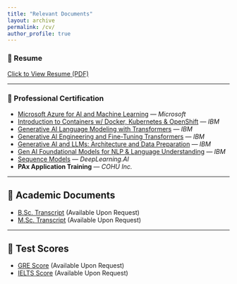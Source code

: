 ```yaml
---
title: "Relevant Documents"
layout: archive
permalink: /cv/
author_profile: true
---
```

### 📄 Resume  
[Click to View Resume (PDF)](https://asifurrahman1.github.io/Documents/Md_Asifur_Rahman_RESUME.pdf)

---
### 🧠 Professional Certification
- [Microsoft Azure for AI and Machine Learning](https://www.coursera.org/account/accomplishments/verify/Z998V3FTWPZ1) — *Microsoft*  
- [Introduction to Containers w/ Docker, Kubernetes & OpenShift](https://www.coursera.org/account/accomplishments/verify/XG35RG7TAZ9N) — *IBM*  
- [Generative AI Language Modeling with Transformers](https://www.coursera.org/account/accomplishments/verify/FORWBS65MAZ7) — *IBM*  
- [Generative AI Engineering and Fine-Tuning Transformers](https://www.coursera.org/account/accomplishments/verify/NGXGMW06XM60) — *IBM*  
- [Generative AI and LLMs: Architecture and Data Preparation](https://www.coursera.org/account/accomplishments/verify/HABKLLXHO7OP) — *IBM*  
- [Gen AI Foundational Models for NLP & Language Understanding](https://www.coursera.org/account/accomplishments/verify/TTXS98LLM14U) — *IBM*  
- [Sequence Models](https://www.coursera.org/account/accomplishments/verify/M9S6EP8BMTWE) — *DeepLearning.AI*  
- **PAx Application Training** — *COHU Inc.*

---
## 📁 Academic Documents
- [B.Sc. Transcript]() (Available Upon Request)  
- [M.Sc. Transcript]() (Available Upon Request)

---
## 📁 Test Scores
- [GRE Score]() (Available Upon Request)  
- [IELTS Score]() (Available Upon Request)
